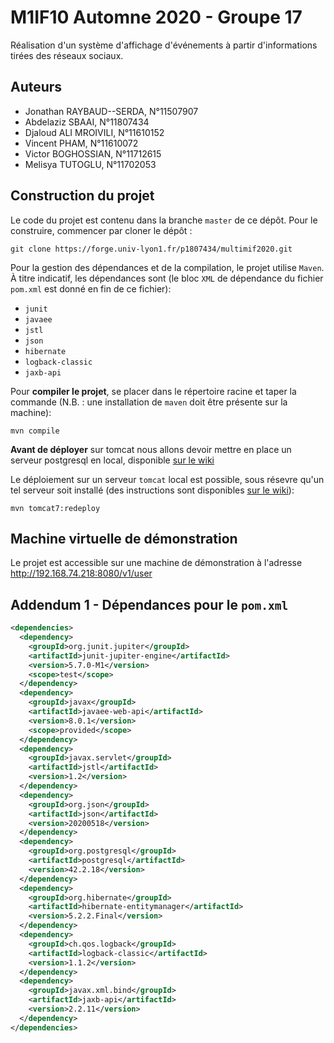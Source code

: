 # M1IF10 Automne 2020 - Groupe 17

Réalisation  d'un système d'affichage d'événements à partir d'informations tirées des réseaux sociaux.

## Auteurs

- Jonathan RAYBAUD--SERDA, N°11507907
- Abdelaziz SBAAI, N°11807434
- Djaloud ALI MROIVILI, N°11610152
- Vincent PHAM, N°11610072
- Victor BOGHOSSIAN, N°11712615
- Melisya TUTOGLU, N°11702053

## Construction du projet

Le code du projet est contenu dans la branche `master` de ce dépôt. Pour le construire, commencer par cloner le dépôt :

```shell
git clone https://forge.univ-lyon1.fr/p1807434/multimif2020.git
```

Pour la gestion des dépendances et de la compilation, le projet utilise `Maven`. À titre indicatif, les dépendances sont (le bloc `XML` de dépendance du fichier `pom.xml` est donné en fin de ce fichier):
- `junit`
- `javaee`
- `jstl`
- `json`
- `hibernate`
- `logback-classic`
- `jaxb-api`

Pour **compiler le projet**, se placer dans le répertoire racine et taper la commande (N.B. : une installation de `maven` doit être présente sur la machine):

```shell
mvn compile
```

**Avant de déployer** sur tomcat nous allons devoir mettre en place un serveur postgresql en local, disponible [sur le wiki](../../wikis/tutos/PostgreSQL)

Le déploiement sur un serveur `tomcat` local est possible, sous résevre qu'un tel serveur soit installé (des instructions sont disponibles [sur le wiki](../../wikis/tutos/tomcatLocal)):

```shell
mvn tomcat7:redeploy
```


## Machine virtuelle de démonstration

Le projet est accessible sur une machine de démonstration à l'adresse http://192.168.74.218:8080/v1/user

## Addendum 1 - Dépendances pour le `pom.xml`

```xml
<dependencies>
  <dependency>
    <groupId>org.junit.jupiter</groupId>
    <artifactId>junit-jupiter-engine</artifactId>
    <version>5.7.0-M1</version>
    <scope>test</scope>
  </dependency>
  <dependency>
    <groupId>javax</groupId>
    <artifactId>javaee-web-api</artifactId>
    <version>8.0.1</version>
    <scope>provided</scope>
  </dependency>
  <dependency>
    <groupId>javax.servlet</groupId>
    <artifactId>jstl</artifactId>
    <version>1.2</version>
  </dependency>
  <dependency>
    <groupId>org.json</groupId>
    <artifactId>json</artifactId>
    <version>20200518</version>
  </dependency>
  <dependency>
    <groupId>org.postgresql</groupId>
    <artifactId>postgresql</artifactId>
    <version>42.2.18</version>
  </dependency>
  <dependency>
    <groupId>org.hibernate</groupId>
    <artifactId>hibernate-entitymanager</artifactId>
    <version>5.2.2.Final</version>
  </dependency>
  <dependency>
    <groupId>ch.qos.logback</groupId>
    <artifactId>logback-classic</artifactId>
    <version>1.1.2</version>
  </dependency>
  <dependency>
    <groupId>javax.xml.bind</groupId>
    <artifactId>jaxb-api</artifactId>
    <version>2.2.11</version>
  </dependency>
</dependencies>
```
